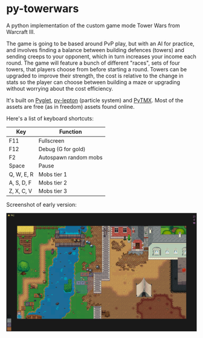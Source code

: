 # py-towerwars
A python implementation of the custom game mode Tower Wars from Warcraft III.

The game is going to be based around PvP play, but with an AI for practice, and involves finding a balance between building defences (towers) and sending creeps to your opponent, which in turn increases your income each round. The game will feature a bunch of different "races", sets of four towers, that players choose from before starting a round. Towers can be upgraded to improve their strength, the cost is relative to the change in stats so the player can choose between building a maze or upgrading without worrying about the cost efficiency.

It's built on [Pyglet](http://www.pyglet.org/), [py-lepton](https://code.google.com/p/py-lepton/) (particle system) and [PyTMX](https://github.com/bitcraft/PyTMX). Most of the assets are free (as in freedom) assets found online.

Here's a list of keyboard shortcuts:

Key | Function
--------------- | ----------------
F11             | Fullscreen
F12             | Debug (G for gold)
F2              | Autospawn random mobs
Space           | Pause
Q, W, E, R      | Mobs tier 1
A, S, D, F      | Mobs tier 2
Z, X, C, V      | Mobs tier 3

Screenshot of early version:

![Screenshot](https://raw.githubusercontent.com/NiclasEriksen/py-towerwars/master/scr.png)